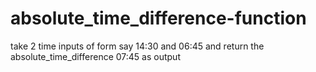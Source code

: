 # absolute_time_difference-function
take 2 time inputs of form say 14:30 and 06:45 and return the absolute_time_difference 07:45 as output
